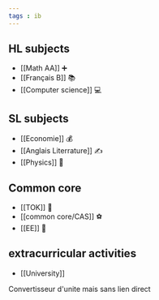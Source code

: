 ```yaml
---
tags : ib
---
```


## HL subjects
 - [[Math AA]] ➕
 - [[Français B]] 📚
 - [[Computer science]] 💻

## SL subjects
- [[Economie]] 💰
- [[Anglais Literrature]] ✍
- [[Physics]] 🔭

## Common core
- [[TOK]] 🧠
- [[common core/CAS]] ⚽
- [[EE]] 📑

## extracurricular activities
- [[University]]  

Convertisseur d'unite mais sans lien direct